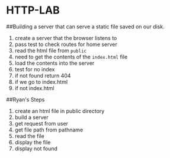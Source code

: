 # HTTP-LAB

##Building a server that can serve a static file saved on our disk. 

1. create a server that the browser listens to
1. pass test to check routes for home server
1. read the html file from `public`
1. need to get the contents of the `index.html` file
1. load the contents into the server
1. test for no index 
1. if not found return 404
1. if we go to index.html
1. if not index.html

##Ryan's Steps
1. create an html file in public directory
1. build a server
1. get request from user
1. get file path from pathname
1. read the file
1. display the file
1. display not found

